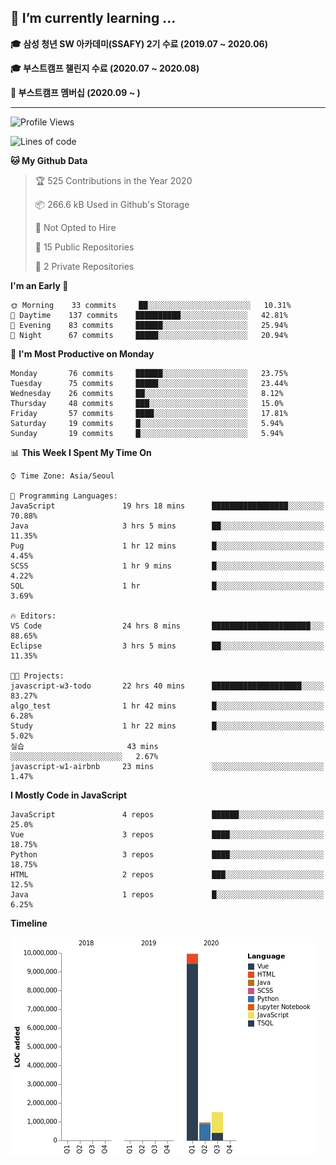 ## 🌱 I’m currently learning ...

**🎓 삼성 청년 SW 아카데미(SSAFY) 2기 수료 (2019.07 ~ 2020.06)**

**🎓 부스트캠프 챌린지 수료 (2020.07 ~ 2020.08)**

**🏃  부스트캠프 멤버십 (2020.09 ~ )**
 
-----

<!--START_SECTION:waka-->
![Profile Views](http://img.shields.io/badge/Profile%20Views-229-blue)

![Lines of code](https://img.shields.io/badge/From%20Hello%20World%20I%27ve%20Written-34.4%20million%20lines%20of%20code-blue)

**🐱 My Github Data** 

> 🏆 525 Contributions in the Year 2020
 > 
> 📦 266.6 kB Used in Github's Storage 
 > 
> 🚫 Not Opted to Hire
 > 
> 📜 15 Public Repositories
 > 
> 🔑 2 Private Repositories 

**I'm an Early 🐤** 

```text
🌞 Morning    33 commits     ██░░░░░░░░░░░░░░░░░░░░░░░   10.31% 
🌆 Daytime    137 commits    ██████████░░░░░░░░░░░░░░░   42.81% 
🌃 Evening    83 commits     ██████░░░░░░░░░░░░░░░░░░░   25.94% 
🌙 Night      67 commits     █████░░░░░░░░░░░░░░░░░░░░   20.94%

```
📅 **I'm Most Productive on Monday** 

```text
Monday       76 commits     ██████░░░░░░░░░░░░░░░░░░░   23.75% 
Tuesday      75 commits     █████░░░░░░░░░░░░░░░░░░░░   23.44% 
Wednesday    26 commits     ██░░░░░░░░░░░░░░░░░░░░░░░   8.12% 
Thursday     48 commits     ███░░░░░░░░░░░░░░░░░░░░░░   15.0% 
Friday       57 commits     ████░░░░░░░░░░░░░░░░░░░░░   17.81% 
Saturday     19 commits     █░░░░░░░░░░░░░░░░░░░░░░░░   5.94% 
Sunday       19 commits     █░░░░░░░░░░░░░░░░░░░░░░░░   5.94%

```


📊 **This Week I Spent My Time On** 

```text
⌚︎ Time Zone: Asia/Seoul

💬 Programming Languages: 
JavaScript               19 hrs 18 mins      █████████████████░░░░░░░░   70.88% 
Java                     3 hrs 5 mins        ██░░░░░░░░░░░░░░░░░░░░░░░   11.35% 
Pug                      1 hr 12 mins        █░░░░░░░░░░░░░░░░░░░░░░░░   4.45% 
SCSS                     1 hr 9 mins         █░░░░░░░░░░░░░░░░░░░░░░░░   4.22% 
SQL                      1 hr                █░░░░░░░░░░░░░░░░░░░░░░░░   3.69%

🔥 Editors: 
VS Code                  24 hrs 8 mins       ██████████████████████░░░   88.65% 
Eclipse                  3 hrs 5 mins        ██░░░░░░░░░░░░░░░░░░░░░░░   11.35%

🐱‍💻 Projects: 
javascript-w3-todo       22 hrs 40 mins      ████████████████████░░░░░   83.27% 
algo_test                1 hr 42 mins        █░░░░░░░░░░░░░░░░░░░░░░░░   6.28% 
Study                    1 hr 22 mins        █░░░░░░░░░░░░░░░░░░░░░░░░   5.02% 
실습                       43 mins             ░░░░░░░░░░░░░░░░░░░░░░░░░   2.67% 
javascript-w1-airbnb     23 mins             ░░░░░░░░░░░░░░░░░░░░░░░░░   1.47%

```

**I Mostly Code in JavaScript** 

```text
JavaScript               4 repos             ██████░░░░░░░░░░░░░░░░░░░   25.0% 
Vue                      3 repos             ████░░░░░░░░░░░░░░░░░░░░░   18.75% 
Python                   3 repos             ████░░░░░░░░░░░░░░░░░░░░░   18.75% 
HTML                     2 repos             ███░░░░░░░░░░░░░░░░░░░░░░   12.5% 
Java                     1 repos             █░░░░░░░░░░░░░░░░░░░░░░░░   6.25%

```


**Timeline**

![Chart not found](https://github.com/Songwonseok/Songwonseok/blob/master/charts/bar_graph.png) 


<!--END_SECTION:waka-->
